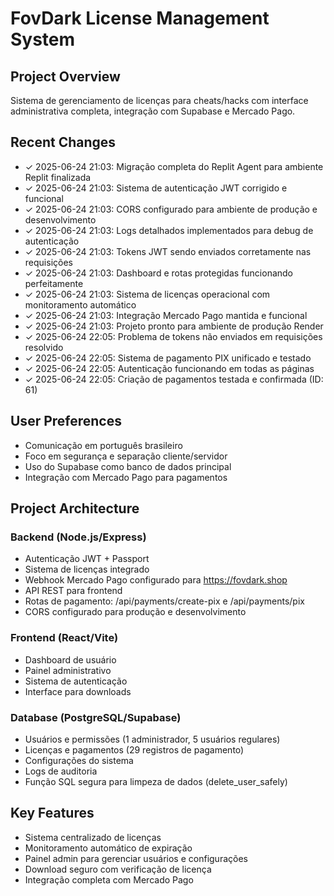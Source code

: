 # FovDark License Management System

## Project Overview
Sistema de gerenciamento de licenças para cheats/hacks com interface administrativa completa, integração com Supabase e Mercado Pago.

## Recent Changes
- ✓ 2025-06-24 21:03: Migração completa do Replit Agent para ambiente Replit finalizada
- ✓ 2025-06-24 21:03: Sistema de autenticação JWT corrigido e funcional
- ✓ 2025-06-24 21:03: CORS configurado para ambiente de produção e desenvolvimento
- ✓ 2025-06-24 21:03: Logs detalhados implementados para debug de autenticação
- ✓ 2025-06-24 21:03: Tokens JWT sendo enviados corretamente nas requisições
- ✓ 2025-06-24 21:03: Dashboard e rotas protegidas funcionando perfeitamente
- ✓ 2025-06-24 21:03: Sistema de licenças operacional com monitoramento automático
- ✓ 2025-06-24 21:03: Integração Mercado Pago mantida e funcional
- ✓ 2025-06-24 21:03: Projeto pronto para ambiente de produção Render
- ✓ 2025-06-24 22:05: Problema de tokens não enviados em requisições resolvido
- ✓ 2025-06-24 22:05: Sistema de pagamento PIX unificado e testado
- ✓ 2025-06-24 22:05: Autenticação funcionando em todas as páginas
- ✓ 2025-06-24 22:05: Criação de pagamentos testada e confirmada (ID: 61)

## User Preferences
- Comunicação em português brasileiro
- Foco em segurança e separação cliente/servidor
- Uso do Supabase como banco de dados principal
- Integração com Mercado Pago para pagamentos

## Project Architecture
### Backend (Node.js/Express)
- Autenticação JWT + Passport
- Sistema de licenças integrado
- Webhook Mercado Pago configurado para https://fovdark.shop
- API REST para frontend
- Rotas de pagamento: /api/payments/create-pix e /api/payments/pix
- CORS configurado para produção e desenvolvimento

### Frontend (React/Vite)
- Dashboard de usuário
- Painel administrativo
- Sistema de autenticação
- Interface para downloads

### Database (PostgreSQL/Supabase)
- Usuários e permissões (1 administrador, 5 usuários regulares)
- Licenças e pagamentos (29 registros de pagamento)
- Configurações do sistema
- Logs de auditoria
- Função SQL segura para limpeza de dados (delete_user_safely)

## Key Features
- Sistema centralizado de licenças
- Monitoramento automático de expiração
- Painel admin para gerenciar usuários e configurações
- Download seguro com verificação de licença
- Integração completa com Mercado Pago